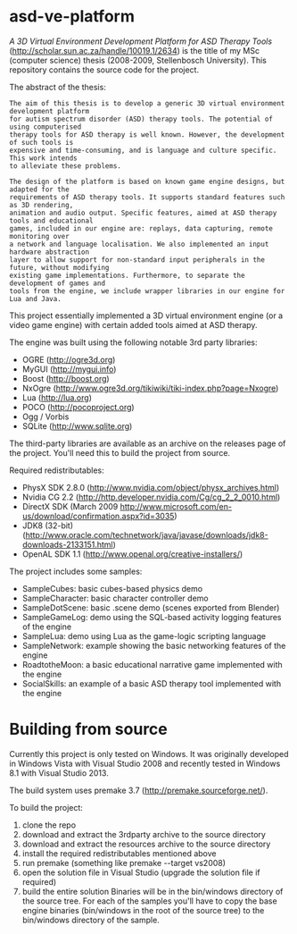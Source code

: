 # asd-ve-platform
*A 3D Virtual Environment Development Platform for ASD Therapy Tools* (http://scholar.sun.ac.za/handle/10019.1/2634) is the title of my MSc (computer science) thesis (2008-2009, Stellenbosch University). This repository contains the source code for the project.

The abstract of the thesis:

    The aim of this thesis is to develop a generic 3D virtual environment development platform
    for autism spectrum disorder (ASD) therapy tools. The potential of using computerised
    therapy tools for ASD therapy is well known. However, the development of such tools is
    expensive and time-consuming, and is language and culture specific. This work intends
    to alleviate these problems.
    
    The design of the platform is based on known game engine designs, but adapted for the
    requirements of ASD therapy tools. It supports standard features such as 3D rendering,
    animation and audio output. Specific features, aimed at ASD therapy tools and educational
    games, included in our engine are: replays, data capturing, remote monitoring over
    a network and language localisation. We also implemented an input hardware abstraction
    layer to allow support for non-standard input peripherals in the future, without modifying
    existing game implementations. Furthermore, to separate the development of games and
    tools from the engine, we include wrapper libraries in our engine for Lua and Java.

This project essentially implemented a 3D virtual environment engine (or a video game engine) with certain added tools aimed at ASD therapy.

The engine was built using the following notable 3rd party libraries:
  * OGRE (http://ogre3d.org)
  * MyGUI (http://mygui.info)
  * Boost (http://boost.org)
  * NxOgre (http://www.ogre3d.org/tikiwiki/tiki-index.php?page=Nxogre)
  * Lua (http://lua.org)
  * POCO (http://pocoproject.org)
  * Ogg / Vorbis
  * SQLite (http://www.sqlite.org)
  
The third-party libraries are available as an archive on the releases page of the project. You'll need this to build the project from source.
  
Required redistributables:
  * PhysX SDK 2.8.0 (http://www.nvidia.com/object/physx_archives.html)
  * Nvidia CG 2.2 (http://http.developer.nvidia.com/Cg/cg_2_2_0010.html)
  * DirectX SDK (March 2009 http://www.microsoft.com/en-us/download/confirmation.aspx?id=3035)
  * JDK8 (32-bit) (http://www.oracle.com/technetwork/java/javase/downloads/jdk8-downloads-2133151.html)
  * OpenAL SDK 1.1 (http://www.openal.org/creative-installers/)
  
The project includes some samples:
  * SampleCubes: basic cubes-based physics demo
  * SampleCharacter: basic character controller demo
  * SampleDotScene: basic .scene demo (scenes exported from Blender)
  * SampleGameLog: demo using the SQL-based activity logging features of the engine
  * SampleLua: demo using Lua as the game-logic scripting language
  * SampleNetwork: example showing the basic networking features of the engine
  * RoadtotheMoon: a basic educational narrative game implemented with the engine
  * SocialSkills: an example of a basic ASD therapy tool implemented with the engine

# Building from source
Currently this project is only tested on Windows. It was originally developed in Windows Vista with Visual Studio 2008 and recently tested in Windows 8.1 with Visual Studio 2013.

The build system uses premake 3.7 (http://premake.sourceforge.net/). 

To build the project:
  1. clone the repo
  2. download and extract the 3rdparty archive to the source directory
  3. download and extract the resources archive to the source directory
  4. install the required redistributables mentioned above
  5. run premake (something like premake --target vs2008)
  6. open the solution file in Visual Studio (upgrade the solution file if required)
  7. build the entire solution
Binaries will be in the bin/windows directory of the source tree. For each of the samples you'll have to copy the base engine binaries (bin/windows in the root of the source tree) to the bin/windows directory of the sample.
